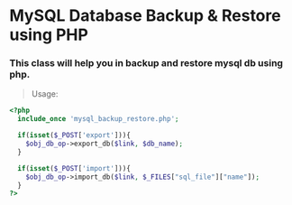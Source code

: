 # MySQL Database Backup & Restore using PHP

### This class will help you in backup and restore mysql db using php.

> Usage:
```php
<?php
  include_once 'mysql_backup_restore.php';

  if(isset($_POST['export'])){
    $obj_db_op->export_db($link, $db_name);
  }

  if(isset($_POST['import'])){
    $obj_db_op->import_db($link, $_FILES["sql_file"]["name"]);
  }
?>
```
